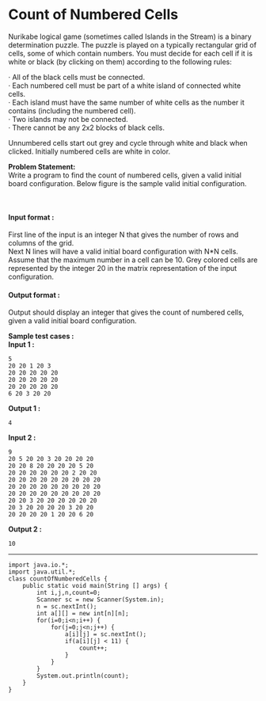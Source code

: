 # Count of Numbered Cells

Nurikabe logical game (sometimes called Islands in the Stream) is a binary determination puzzle. The puzzle is played on a typically rectangular grid of cells, some of which contain numbers. You must decide for each cell if it is white or black (by clicking on them) according to the following rules:

·       All of the black cells must be connected.
<br>
·       Each numbered cell must be part of a white island of connected white cells.
<br>
·       Each island must have the same number of white cells as the number it contains (including the numbered cell).
<br>
·       Two islands may not be connected.
<br>
·       There cannot be any 2x2 blocks of black cells.

Unnumbered cells start out grey and cycle through white and black when clicked. Initially numbered cells are white in color. 

**Problem Statement:** <br>
Write a program to find the count of numbered cells, given a valid initial board configuration. Below figure is the sample valid initial configuration.

﻿

#### Input format :
First line of the input is an integer N that gives the number of rows and columns of the grid.
<br>
Next N lines will have a valid initial board configuration with N*N cells. Assume that the maximum number in a cell can be 10. Grey colored cells are represented by the integer 20 in the matrix representation of the input configuration.

#### Output format :
Output should display an integer that gives the count of numbered cells, given a valid initial board configuration.

**Sample test cases :<br>
Input 1 :**
```
5
20 20 1 20 3
20 20 20 20 20
20 20 20 20 20
20 20 20 20 20
6 20 3 20 20
```
**Output 1 :**
```
4
```
**Input 2 :**
```
9
20 5 20 20 3 20 20 20 20
20 20 8 20 20 20 20 5 20
20 20 20 20 20 20 2 20 20
20 20 20 20 20 20 20 20 20
20 20 20 20 20 20 20 20 20
20 20 20 20 20 20 20 20 20
20 20 3 20 20 20 20 20 20
20 3 20 20 20 20 3 20 20
20 20 20 20 1 20 20 6 20
```
**Output 2 :**
```
10
```


-------------------------------------------------------------------------------------------------------------------------------------------------------------------

```
import java.io.*;
import java.util.*;
class countOfNumberedCells {
	public static void main(String [] args) {
		int i,j,n,count=0;
		Scanner sc = new Scanner(System.in);
		n = sc.nextInt();
		int a[][] = new int[n][n];
		for(i=0;i<n;i++) {
			for(j=0;j<n;j++) {
				a[i][j] = sc.nextInt();
				if(a[i][j] < 11) {
					count++;
				}
			}
		}
		System.out.println(count);
	}
}

```
